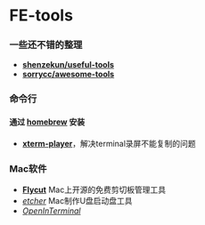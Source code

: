 # FE-tools

### 一些还不错的整理

- [**shenzekun/useful-tools**](https://github.com/shenzekun/useful-tools)
- [**sorrycc/awesome-tools**](https://github.com/sorrycc/awesome-tools)


### 命令行

#### 通过 [homebrew](https://brew.sh/) 安装

- [**xterm-player**](https://github.com/JavaCS3/xterm-player)，解决terminal录屏不能复制的问题


### Mac软件

- [**Flycut**](https://github.com/TermiT/Flycut) Mac上开源的免费剪切板管理工具
- [*etcher*](https://www.balena.io/etcher/) Mac制作U盘启动盘工具
- [*OpenInTerminal*](https://github.com/Ji4n1ng/OpenInTerminal)